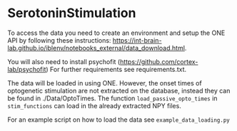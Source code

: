 # SerotoninStimulation

To access the data you need to create an environment and setup the ONE API by following these instructions: https://int-brain-lab.github.io/iblenv/notebooks_external/data_download.html. 

You will also need to install psychofit (https://github.com/cortex-lab/psychofit)
For further requirements see requirements.txt.

The data will be loaded in using ONE. However, the onset times of optogenetic stimulation are not extracted on the database, instead they can be found in ./Data/OptoTimes. The function `load_passive_opto_times` in `stim_functions` can load in the already extracted NPY files. 

For an example script on how to load the data see `example_data_loading.py`




